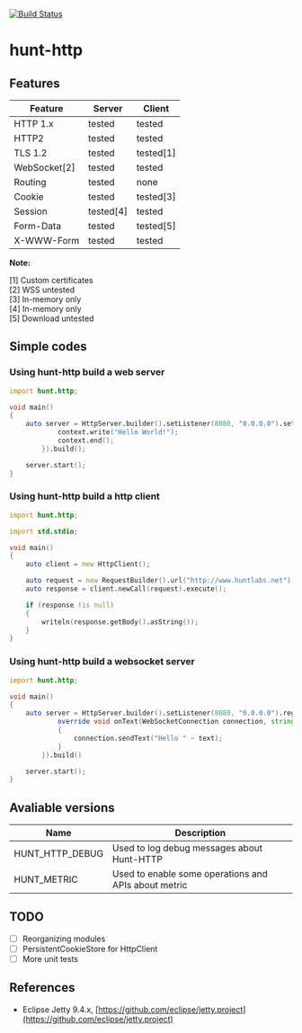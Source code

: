 [![Build Status](https://travis-ci.org/huntlabs/hunt-http.svg?branch=master)](https://travis-ci.org/huntlabs/hunt-http)

# hunt-http

## Features
| Feature | Server | Client |
|--------|--------|--------|
| HTTP 1.x | tested | tested |
| HTTP2 | tested | tested |
| TLS 1.2 | tested | tested[1] |
| WebSocket[2] | tested | tested |
| Routing | tested | none |
| Cookie | tested | tested[3] |
| Session | tested[4] | tested |
| Form-Data | tested | tested[5] |
| X-WWW-Form | tested | tested |

**Note:**

[1] Custom certificates<br>
[2] WSS untested<br>
[3] In-memory only<br>
[4] In-memory only<br>
[5] Download untested<br>

## Simple codes

### Using hunt-http build a web server
```D
import hunt.http;

void main()
{
    auto server = HttpServer.builder().setListener(8080, "0.0.0.0").setHandler((RoutingContext context) {
            context.write("Hello World!");
            context.end();
        }).build();

    server.start();
}
```
### Using hunt-http build a http client
```D
import hunt.http;

import std.stdio;

void main()
{
    auto client = new HttpClient();

    auto request = new RequestBuilder().url("http://www.huntlabs.net").build();
    auto response = client.newCall(request).execute();

    if (response !is null)
    {
        writeln(response.getBody().asString());
    }
}
```

### Using hunt-http build a websocket server
```D
import hunt.http;

void main()
{
    auto server = HttpServer.builder().setListener(8080, "0.0.0.0").registerWebSocket("/", new class AbstractWebSocketMessageHandler {
            override void onText(WebSocketConnection connection, string text)
            {
                connection.sendText("Hello " ~ text);
            }
        }).build()

    server.start();
}
```


## Avaliable versions
| Name | Description | 
|--------|--------|
| HUNT_HTTP_DEBUG |  Used to log debug messages about Hunt-HTTP |
| HUNT_METRIC |  Used to enable some operations and APIs about metric |

## TODO
- [ ] Reorganizing modules
- [ ] PersistentCookieStore for HttpClient
- [ ] More unit tests

## References
- Eclipse Jetty 9.4.x, [https://github.com/eclipse/jetty.project](https://github.com/eclipse/jetty.project)
